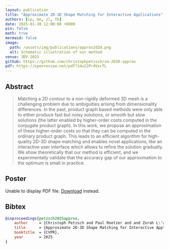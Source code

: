 ```yaml
---
layout: publication
title: "Approximate 2D-3D Shape Matching for Interactive Applications"
authors: [cp, me, zl, fb]
date: 2025-01-30 12:00:00 +0800
pin: false
math: true
mermaid: false
image:
  path: /assets/img/publications/approx2d3d.png
  alt: Schematic illustration of our method
venue: 3DV 2025
github: https://github.com/christophpetzsch/sm-2D3D-approx
pdf: https://openreview.net/pdf?id=22Pr4VxcTL
---
```


## Abstract

> Matching a 2D contour to a non-rigidly deformed 3D mesh is a challenging problem due to ambiguities arising from dimensionality differences. In the past, product graph based methods were only able to either produce fast but noisy solutions, or smooth but slow solutions (the latter enabled by higher-order costs computed in the conjugate product graph). In this work, we propose an approximation of these higher-order costs so that they can be computed in the ordinary product graph. This leads to an efficient algorithm for high-quality 2D-3D shape matching and enables novel applications, like an interactive user interface which allows to refine the solution gradually. We show theoretically that our method is efficient, and we experimentally validate  that the accuracy gap of our approximation to the optimum is small in practice.


## Poster

<object data="/assets/pdf/posters/approx2d3d.pdf#view=FitBH&toolbar=0&navpanes=0&scrollbar=0&pagemode=none&zoom=page-fit" type="application/pdf">
<p>Unable to display PDF file. <a href="/assets/pdf/posters/approx2d3d.pdf">Download</a> instead.</p>
</object>

## Bibtex
```bibtex
@inproceedings{petzsch2025approx,
    author     = {Christoph Petzsch and Paul Roetzer and and Zorah L\"ahner and Florian Bernard},
    title      = {Approximate 2D-3D Shape Matching for Interactive Applications},
    booktitle  = {CVPR},
    year       = 2025
}
```
